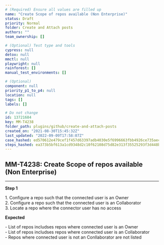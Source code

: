 ```yaml
---
# (Required) Ensure all values are filled up
name: "Create Scope of repos available (Non Enterprise)"
status: Draft
priority: Normal
folder: Create and Attach posts
authors: ""
team_ownership: []

# (Optional) Test type and tools
cypress: null
detox: null
mmctl: null
playwright: null
rainforest: []
manual_test_environments: []

# (Optional)
component: null
priority_p1_to_p4: null
location: null
tags: []
labels: []

# Do not change
id: 13721684
key: MM-T4238
folder_path: plugins/github/create-and-attach-posts
created_on: "2021-08-30T15:45:32Z"
last_updated: "2022-09-09T17:58:07Z"
case_hashed: ed570612e479cef1f457d63397adb4030e5f6996663fbb4926ce735aec6b011b197aff5cd35c169f25bd524d2fdbdafb
steps_hashed: ea373b5bf613a1cd9348d2c10f62108d75d82e313f35525293f3d448bd23adfdbac3f552185cb5f51469db2ac0ff7a9e
---
```


## MM-T4238: Create Scope of repos available (Non Enterprise)

---

**Step 1**

1\. Configure a repo such that the connected user is an Owner\
2\. Configure a repo such that the connected user is an Collaborator\
3\. Locate a repo where the connector user has no access

**Expected**

\- List of repos includses repos where connected user is an Owner\
\- List of repos includses repos where connected user is an Collaborator\
\- Repos where connected user is not an Conllaborator are not listed
